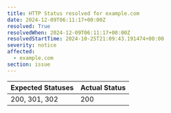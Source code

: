 ```yaml
---
title: HTTP Status resolved for example.com
date: 2024-12-09T06:11:17+00:00Z
resolved: True
resolvedWhen: 2024-12-09T06:11:17+00:00Z
resolvedStartTime: 2024-10-25T21:09:43.191474+00:00
severity: notice
affected:
  - example.com
section: issue
---
```


| Expected Statuses | Actual Status  |
|-------------------|----------------|
| 200, 301, 302 | 200 |
